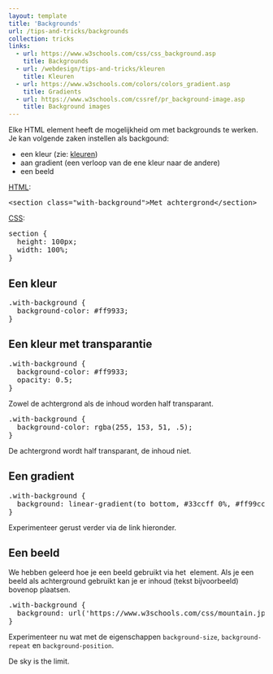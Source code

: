 ```yaml
---
layout: template
title: 'Backgrounds'
url: /tips-and-tricks/backgrounds
collection: tricks
links:
  - url: https://www.w3schools.com/css/css_background.asp 
    title: Backgrounds
  - url: /webdesign/tips-and-tricks/kleuren
    title: Kleuren
  - url: https://www.w3schools.com/colors/colors_gradient.asp
    title: Gradients  
  - url: https://www.w3schools.com/cssref/pr_background-image.asp
    title: Background images
---
```

Elke HTML element heeft de mogelijkheid om met backgrounds te werken. Je kan volgende zaken instellen als backgound:
* een kleur (zie: <a href="/webdesign/tips-and-tricks/kleuren">kleuren</a>)
* aan gradient (een verloop van de ene kleur naar de andere)
* een beeld

<u>HTML</u>:
<pre data-enlighter-theme="beyond" data-enlighter-language="html">
&lt;section class="with-background"&gt;Met achtergrond&lt;/section&gt;
</pre>

<u>CSS</u>:
<pre data-enlighter-theme="beyond" data-enlighter-language="css">
section {
  height: 100px;
  width: 100%;
}
</pre>

## Een kleur

<pre data-enlighter-theme="beyond" data-enlighter-language="css">
.with-background {
  background-color: #ff9933;
}
</pre>

## Een kleur met transparantie
<pre data-enlighter-theme="beyond" data-enlighter-language="css">
.with-background {
  background-color: #ff9933;
  opacity: 0.5;
}
</pre>
Zowel de achtergrond als de inhoud worden half transparant.

<pre data-enlighter-theme="beyond" data-enlighter-language="css">
.with-background {
  background-color: rgba(255, 153, 51, .5);
}
</pre>
De achtergrond wordt half transparant, de inhoud niet.

## Een gradient
<pre data-enlighter-theme="beyond" data-enlighter-language="css">
.with-background {
  background: linear-gradient(to bottom, #33ccff 0%, #ff99cc 100%);
}
</pre>
Experimenteer gerust verder via de link hieronder.

## Een beeld
We hebben geleerd hoe je een beeld gebruikt via het <code><img></code> element. Als je een beeld als achterground gebruikt kan je er inhoud (tekst bijvoorbeeld) bovenop plaatsen.

<pre data-enlighter-theme="beyond" data-enlighter-language="css">
.with-background {
  background: url('https://www.w3schools.com/css/mountain.jpg');
}
</pre>

Experimenteer nu wat met de eigenschappen  <code>background-size</code>, <code>background-repeat</code> en <code>background-position</code>.

De sky is the limit.

